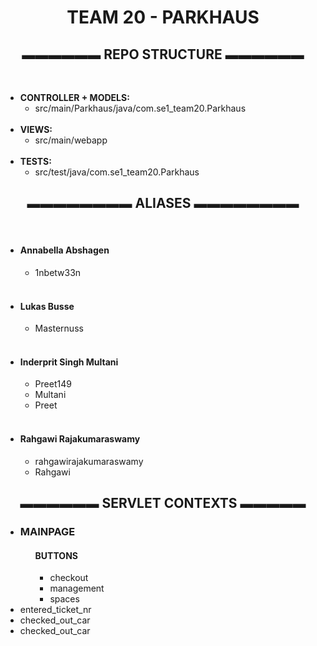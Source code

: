 
<html>
    <head>
        <h1><center>TEAM 20 - PARKHAUS<center></center></h1>
    </head>
    <body>
        <h2><center>▬▬▬▬▬▬ REPO STRUCTURE ▬▬▬▬▬▬</center></h2>
        <br>
        <ul>
                <li>
                    <strong>CONTROLLER + MODELS: </strong>
                        <ul>
                                <li>src/main/Parkhaus/java/com.se1_team20.Parkhaus</li>
                        </ul>
                </li>
                <br>
                <li>
                    <strong>VIEWS: </strong>
                        <ul>
                                <li>src/main/webapp</li>
                        </ul>
                </li>
                <br>
                <li>
                    <strong>TESTS: </strong>   
                        <ul>
                            <li>src/test/java/com.se1_team20.Parkhaus</li>
                        </ul>
                </li>
        </ul>
        <h2><center>▬▬▬▬▬▬▬▬ ALIASES ▬▬▬▬▬▬▬▬</center></h2>
        <br>
        <ul>
            <li>
                <h4>Annabella Abshagen</h4>
                    <ul>
                        <li>1nbetw33n</li>
                    </ul>
            </li>
            <br>
            <li>
                <h4>Lukas Busse</h4>
                    <ul>
                        <li>Masternuss</li>
                    </ul>
            </li>
            <br>
            <li>
                <h4>Inderprit Singh Multani</h4>
                    <ul>
                        <li>Preet149</li>
                        <li>Multani</li>
                        <li>Preet</li>
                    </ul>
            </li>
            <br>
            <li>
                <h4>Rahgawi Rajakumaraswamy</h4>
                    <ul>
                        <li>rahgawirajakumaraswamy</li>
                        <li>Rahgawi</li>
                    </ul>
            </li>
        </ul>
        <h2><center>▬▬▬▬▬▬ SERVLET CONTEXTS ▬▬▬▬▬</center></h2>
            <ul>
                <li>
                    <h3>MAINPAGE</h3>
                        <ul>
                            <h4>BUTTONS</h4>
                                <ul>
                                    <li>checkout</li>
                                    <li>management</li> 
                                    <li>spaces</li> 
                                </ul>
                    </ul>
                </li>
                <li>entered_ticket_nr</li>
                <li>checked_out_car</li>
                <li>checked_out_car</li>
            </ul>
  </body>
</html>
    
 
